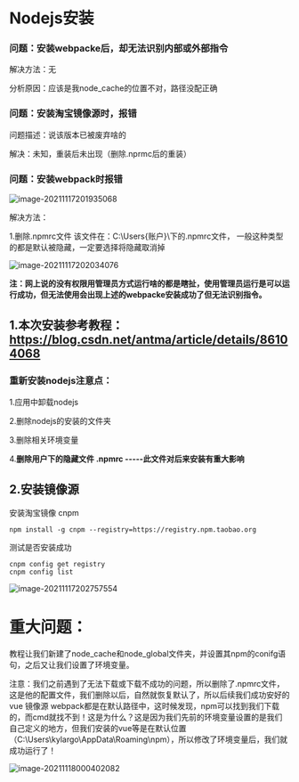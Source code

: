 # Nodejs安装

### 问题：安装webpacke后，却无法识别内部或外部指令

解决方法：无

分析原因：应该是我node_cache的位置不对，路径没配正确

### 问题：安装淘宝镜像源时，报错

问题描述：说该版本已被废弃啥的

解决：未知，重装后未出现（删除.nprmc后的重装）

### 问题：安装webpack时报错

![image-20211117201935068](../public/assets/img/image-20211117201935068.png)

解决方法：

1.删除.npmrc文件
该文件在：C:\Users{账户}\下的.npmrc文件，
一般这种类型的都是默认被隐藏，一定要选择将隐藏取消掉

![image-20211117202034076](../public/assets/img/image-20211117202034076.png)

**注：网上说的没有权限用管理员方式运行啥的都是瞎扯，使用管理员运行是可以运行成功，但无法使用会出现上述的webpacke安装成功了但无法识别指令。**



## 1.本次安装参考教程：https://blog.csdn.net/antma/article/details/86104068



### 重新安装nodejs注意点：

1.应用中卸载nodejs

2.删除nodejs的安装的文件夹

3.删除相关环境变量

4.**删除用户下的隐藏文件 .npmrc -----此文件对后来安装有重大影响**



## 2.安装镜像源

安装淘宝镜像 cnpm

```
npm install -g cnpm --registry=https://registry.npm.taobao.org

```



测试是否安装成功

```
cnpm config get registry
cnpm config list
```

![image-20211117202757554](../public/assets/img/image-20211117202757554.png)

# 重大问题：

教程让我们新建了node_cache和node_global文件夹，并设置其npm的conifg语句，之后又让我们设置了环境变量。

注意：我们之前遇到了无法下载或下载不成功的问题，所以删除了.npmrc文件，这是他的配置文件，我们删除以后，自然就恢复默认了，所以后续我们成功安好的vue 镜像源 webpack都是在默认路径中，这时候发现，npm可以找到我们下载的，而cmd就找不到！这是为什么？这是因为我们先前的环境变量设置的是我们自己定义的地方，但我们安装的vue等是在默认位置（C:\Users\kylargo\AppData\Roaming\npm），所以修改了环境变量后，我们就成功运行了！

![image-20211118000402082](../public/assets/img/image-20211118000402082.png)
